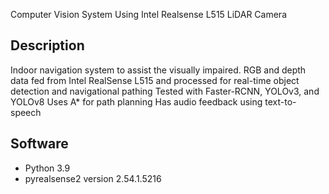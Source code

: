 Computer Vision System Using Intel Realsense L515 LiDAR Camera

## Description
Indoor navigation system to assist the visually impaired.
RGB and depth data fed from Intel RealSense L515 and processed for real-time object detection and navigational pathing
Tested with Faster-RCNN, YOLOv3, and YOLOv8
Uses A* for path planning
Has audio feedback using text-to-speech

## Software
- Python 3.9
- pyrealsense2 version 2.54.1.5216

  
